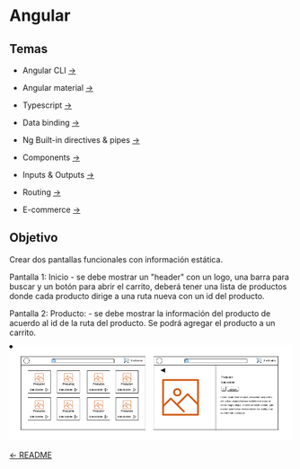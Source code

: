 # Angular

## Temas

* Angular CLI [->](./angular-cli.md)
* Angular material [->](./angular-material.md)
* Typescript [->](./typescript.md)

* Data binding [->](./data-binding.md)
* Ng Built-in directives & pipes [->](./ng-built-in-directives-pipes.md)

* Components [->](./components.md)
* Inputs & Outputs [->](./inputs-outputs.md)

* Routing [->](./routing.md)

* E-commerce [->](./e-commerce.md)

## Objetivo

Crear dos pantallas funcionales con información estática.

Pantalla 1: Inicio - se debe mostrar un "header" con un logo, una barra para buscar y un botón para abrir el carrito, deberá tener una lista de productos donde cada producto dirige a una ruta nueva con un id del producto.

Pantalla 2: Producto: - se debe mostrar la información del producto de acuerdo al id de la ruta del producto. Se podrá agregar el producto a un carrito.

![Pantalla 1 & 2](./E-commerce-design.png)

[<- README](../README.md)
